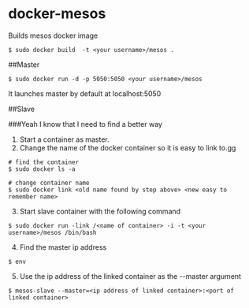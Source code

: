 docker-mesos
=============

Builds mesos docker image

```
$ sudo docker build  -t <your username>/mesos .
```

##Master

```
$ sudo docker run -d -p 5050:5050 <your username>/mesos
```

It launches master by default at localhost:5050

##Slave

###Yeah I know that I need to find a better way

1. Start a container as master.
2. Change the name of the docker container so it is easy to link to.gg
```
# find the container
$ sudo docker ls -a

# change container name
$ sudo docker link <old name found by step above> <new easy to remember name>

```
3. Start slave container with the following command
```
$ sudo docker run -link /<name of container> -i -t <your username>/mesos /bin/bash
```
4. Find the master ip address
```
$ env
```
5. Use the ip address of the linked container as the --master argument

```
$ mesos-slave --master=<ip address of linked container>:<port of linked container>
```







